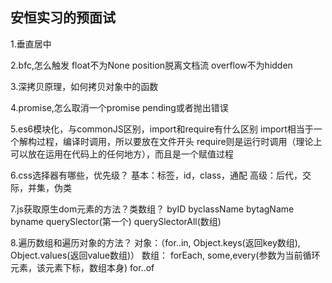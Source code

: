## 安恒实习的预面试

1.垂直居中

2.bfc,怎么触发
float不为None
position脱离文档流
overflow不为hidden

3.深拷贝原理，如何拷贝对象中的函数

4.promise,怎么取消一个promise
pending或者抛出错误

5.es6模块化，与commonJS区别，import和require有什么区别
import相当于一个解构过程，编译时调用，所以要放在文件开头
require则是运行时调用（理论上可以放在运用在代码上的任何地方），而且是一个赋值过程

6.css选择器有哪些，优先级？
基本：标签，id，class，通配
高级：后代，交际，并集，伪类

7.js获取原生dom元素的方法？类数组？
byID
byclassName
bytagName
byname
querySlector(第一个)
querySlectorAll(数组)

8.遍历数组和遍历对象的方法？
对象：（for..in,
       Object.keys(返回key数组),
       Object.values(返回value数组)）
数组： forEach,
      some,every(参数为当前循环元素，该元素下标，数组本身)
      for..of